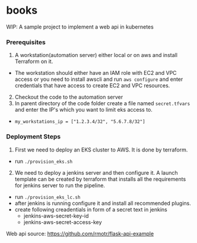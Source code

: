 # books
WIP: A sample project to implement a web api in kubernetes


### Prerequisites

1. A workstation(automation server) either local or on aws and install Terraform on it.
  - The workstation should either have an IAM role with EC2 and VPC access or you need to install awscli and run `aws configure` and enter credentials that have access to create EC2 and VPC resources.
2. Checkout the code to the automation server
3. In parent directory of the code folder create a file named `secret.tfvars` and enter the IP's which you want to limit eks access to.
  - `my_workstations_ip = ["1.2.3.4/32", "5.6.7.8/32"]`

### Deployment Steps
1. First we need to deploy an EKS cluster to AWS. It is done by terraform. 
  - run `./provision_eks.sh`
2. We need to deploy a jenkins server and then configure it. A launch template can be created by terraform that installs all the requirements for jenkins server to run the pipeline.
- run `./provision_eks_lc.sh`
- after jenkins is running configure it and install all recommended plugins.
- create following creadentials in form of a secret text in jenkins
  - jenkins-aws-secret-key-id
  - jenkins-aws-secret-access-key

Web api source: https://github.com/rmotr/flask-api-example
